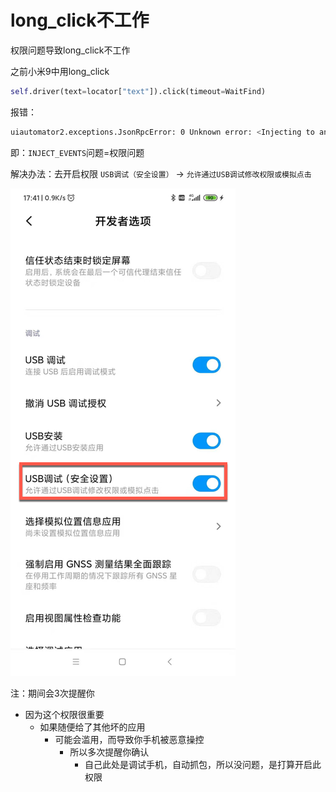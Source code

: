 # long_click不工作

权限问题导致long_click不工作

之前小米9中用long_click

```python
self.driver(text=locator["text"]).click(timeout=WaitFind)
```

报错：

```bash
uiautomator2.exceptions.JsonRpcError: 0 Unknown error: <Injecting to another application requires INJECT_EVENTS permission> data: {'exceptionTypeName': 'java.lang.SecurityException', 'message': 'Injecting to another application requires INJECT_EVENTS permission'}, method: click
```

即：`INJECT_EVENTS`问题=权限问题

解决办法：去开启权限 `USB调试（安全设置）` -> `允许通过USB调试修改权限或模拟点击`

![settings_allow_usb_debug_emulate_click](../assets/img/settings_allow_usb_debug_emulate_click.png)

注：期间会3次提醒你

* 因为这个权限很重要
    * 如果随便给了其他坏的应用
        * 可能会滥用，而导致你手机被恶意操控
            * 所以多次提醒你确认
                * 自己此处是调试手机，自动抓包，所以没问题，是打算开启此权限

